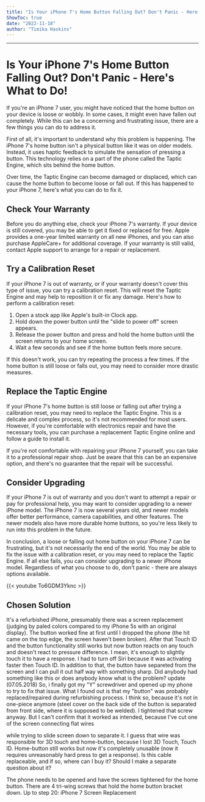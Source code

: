 ```yaml
---
title: "Is Your iPhone 7's Home Button Falling Out? Don't Panic - Here's What to Do!"
ShowToc: true 
date: "2022-11-18"
author: "Timika Haskins"
---
```

*****
# Is Your iPhone 7's Home Button Falling Out? Don't Panic - Here's What to Do!


If you're an iPhone 7 user, you might have noticed that the home button on your device is loose or wobbly. In some cases, it might even have fallen out completely. While this can be a concerning and frustrating issue, there are a few things you can do to address it.

First of all, it's important to understand why this problem is happening. The iPhone 7's home button isn't a physical button like it was on older models. Instead, it uses haptic feedback to simulate the sensation of pressing a button. This technology relies on a part of the phone called the Taptic Engine, which sits behind the home button.

Over time, the Taptic Engine can become damaged or displaced, which can cause the home button to become loose or fall out. If this has happened to your iPhone 7, here's what you can do to fix it.

## Check Your Warranty

Before you do anything else, check your iPhone 7's warranty. If your device is still covered, you may be able to get it fixed or replaced for free. Apple provides a one-year limited warranty on all new iPhones, and you can also purchase AppleCare+ for additional coverage. If your warranty is still valid, contact Apple support to arrange for a repair or replacement.

## Try a Calibration Reset

If your iPhone 7 is out of warranty, or if your warranty doesn't cover this type of issue, you can try a calibration reset. This will reset the Taptic Engine and may help to reposition it or fix any damage. Here's how to perform a calibration reset:

1. Open a stock app like Apple's built-in Clock app.
2. Hold down the power button until the "slide to power off" screen appears.
3. Release the power button and press and hold the home button until the screen returns to your home screen.
4. Wait a few seconds and see if the home button feels more secure.

If this doesn't work, you can try repeating the process a few times. If the home button is still loose or falls out, you may need to consider more drastic measures.

## Replace the Taptic Engine

If your iPhone 7's home button is still loose or falling out after trying a calibration reset, you may need to replace the Taptic Engine. This is a delicate and complex process, so it's not recommended for most users. However, if you're comfortable with electronics repair and have the necessary tools, you can purchase a replacement Taptic Engine online and follow a guide to install it.

If you're not comfortable with repairing your iPhone 7 yourself, you can take it to a professional repair shop. Just be aware that this can be an expensive option, and there's no guarantee that the repair will be successful.

## Consider Upgrading

If your iPhone 7 is out of warranty and you don't want to attempt a repair or pay for professional help, you may want to consider upgrading to a newer iPhone model. The iPhone 7 is now several years old, and newer models offer better performance, camera capabilities, and other features. The newer models also have more durable home buttons, so you're less likely to run into this problem in the future.

In conclusion, a loose or falling out home button on your iPhone 7 can be frustrating, but it's not necessarily the end of the world. You may be able to fix the issue with a calibration reset, or you may need to replace the Taptic Engine. If all else fails, you can consider upgrading to a newer iPhone model. Regardless of what you choose to do, don't panic - there are always options available.

{{< youtube To6GDM3Yknc >}} 



## Chosen Solution
 It's a refurbished iPhone, presumably there was a screen replacement (judging by paled colors compared to my iPhone 5s with an original display). The button worked fine at first until I dropped the phone (the hit came on the top edge, the screen haven't been broken). After that Touch ID and the button functionality still works but now button reacts on any touch and doesn't react to pressure difference. I mean, it's enough to slightly touch it to have a response. I had to turn off Siri because it was activating faster then Touch ID.
In addition to that, the button have separeted from the screen and I can pull it out half way with something sharp.
Did anybody had something like this or does anybody know what is the problem?
update (07.05.2018)
So, i finally got my "Y" screwdriver and opened up my phone to try to fix that issue.
What I found out is that my "button" was probably replaced/repaired during refurbishing process. I think so, because it's not in one-piece anymore (steel cover on the back side of the button is separated from front side, where it is supposed to be welded). I tightened that screw anyway. But I can't confirm that it worked as intended, because I've cut one of the screen connecting flat wires

while trying to slide screen down to separate it. I guess that wire was responsible for 3D touch and home-button, because I lost 3D Touch, Touch ID. Home-button still works but now it's completely unusable (now it requires unreasonably hard press to get a response).
Is this cable replaceable, and if so, where can I buy it?
Should I make a separate question about it?

 The phone needs to be opened and have the screws tightened for the home button. There are 4 tri-wing screws that hold the home button bracket down.
Up to step 20:
iPhone 7 Screen Replacement




